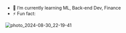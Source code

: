 - 🌱 I’m currently learning ML, Back-end Dev, Finance
- ⚡ Fun fact:

![photo_2024-08-30_22-19-41](https://github.com/user-attachments/assets/9d3adc51-fb90-465a-91d6-6bf7f56c1082)
